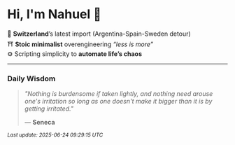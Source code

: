 # Hi, I'm Nahuel :tiger:

📍 **Switzerland**’s latest import (Argentina-Spain-Sweden detour)  
⛩️ **Stoic minimalist** overengineering *“less is more”*  
⚙️ Scripting simplicity to **automate life’s chaos**

---

### Daily Wisdom
> _"Nothing is burdensome if taken lightly, and nothing need arouse one's irritation so long as one doesn't make it bigger than it is by getting irritated."_  
>
> — **Seneca**

<sub>*Last update: 2025-06-24 09:29:15 UTC*</sub>


